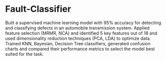 # Fault-Classifier

Built a supervised machine learning model with 95% accuracy for detecting and classifying defects in an automobile transmission system. Applied feature selection (MRMR, NCA) and identified 5 key features out of 18 and used dimensionality reduction techniques (PCA, LDA) to optimize data. Trained KNN, Bayesian, Decision Tree classifiers, generated confusion charts and compared their performance metrics to select the model best suited for the task.
